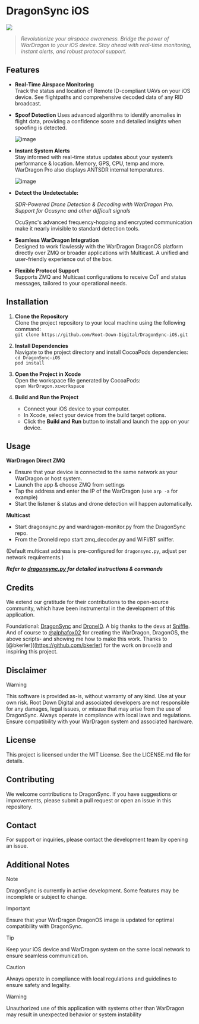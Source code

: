 # DragonSync iOS

<p align="left">
  <img src="https://github.com/user-attachments/assets/d21ab909-7dba-4b42-8996-a741248e9223">
</p>

> *Revolutionize your airspace awareness. Bridge the power of WarDragon to your iOS device. Stay ahead with real-time monitoring, instant alerts, and robust protocol support.*

## Features

- **Real-Time Airspace Monitoring**  
  Track the status and location of Remote ID-compliant UAVs on your iOS device. See flightpaths and comprehensive decoded data of any RID broadcast.

- **Spoof Detection**
  Uses advanced algorithms to identify anomalies in flight data, providing a confidence score and detailed insights when spoofing is detected.

  ![image](https://github.com/user-attachments/assets/b06547b7-4f04-4e80-a562-232b96cc8a5b)


- **Instant System Alerts**  
  Stay informed with real-time status updates about your system’s performance & location. Memory, GPS, CPU, temp and more. WarDragon Pro also displays ANTSDR internal temperatures.

  ![image](https://github.com/user-attachments/assets/daf1f020-b852-40e9-be95-dcc3d02371af)

  
- **Detect the Undetectable:**

  *SDR-Powered Drone Detection & Decoding with WarDragon Pro. Support for Ocusync and other difficult signals*

  OcuSync's advanced frequency-hopping and encrypted communication make it nearly invisible to standard detection tools.

- **Seamless WarDragon Integration**  
  Designed to work flawlessly with the WarDragon DragonOS platform directly over ZMQ or broader applications with Multicast. A unified and user-friendly experience out of the box. 

- **Flexible Protocol Support**  
  Supports ZMQ and Multicast configurations to receive CoT and status messages, tailored to your operational needs.

## Installation

1. **Clone the Repository**  
   Clone the project repository to your local machine using the following command:  
   `git clone https://github.com/Root-Down-Digital/DragonSync-iOS.git`

2. **Install Dependencies**  
   Navigate to the project directory and install CocoaPods dependencies:  
   `cd DragonSync-iOS`  
   `pod install`

3. **Open the Project in Xcode**  
   Open the workspace file generated by CocoaPods:  
   `open WarDragon.xcworkspace`

4. **Build and Run the Project**  
   - Connect your iOS device to your computer.  
   - In Xcode, select your device from the build target options.  
   - Click the **Build and Run** button to install and launch the app on your device.

## Usage
**WarDragon Direct ZMQ**
- Ensure that your device is connected to the same network as your WarDragon or host system.
- Launch the app & choose ZMQ from settings 
- Tap the address and enter the IP of the WarDragon (use `arp -a` for example)
- Start the listener & status and drone detection will happen automatically. 

**Multicast**
- Start dragonsync.py and wardragon-monitor.py from the DragonSync repo.
- From the DroneId repo start zmq_decoder.py and WiFi/BT sniffer. 

(Default multicast address is pre-configured for `dragonsync.py`, adjust per network requirements.)

  _**Refer to [dragonsync.py](https://github.com/alphafox02/DragonSync) for detailed instructions & commands**_

## Credits
We extend our gratitude for their contributions to the open-source community, which have been instrumental in the development of this application.

Foundational: [DragonSync](https://github.com/alphafox02/DragonSync) and [DroneID](https://github.com/bkerler/DroneID). A big thanks to the devs at [Sniffle](https://github.com/nccgroup/Sniffle). And of course to [@alphafox02](https://github.com/alphafox02) for creating the WarDragon, DragonOS, the above scripts- and showing me how to make this work. Thanks to [@bkerler]((https://github.com/bkerler) for the work on `DroneID` and inspiring this project. 

## Disclaimer

> [!WARNING]
> This software is provided as-is, without warranty of any kind. Use at your own risk.
Root Down Digital and associated developers are not responsible for any damages, legal issues, or misuse that may arise from the use of DragonSync. Always operate in compliance with local laws and regulations. Ensure compatibility with your WarDragon system and associated hardware.

## License

This project is licensed under the MIT License. See the LICENSE.md file for details.

## Contributing

We welcome contributions to DragonSync. If you have suggestions or improvements, please submit a pull request or open an issue in this repository.

## Contact

For support or inquiries, please contact the development team by opening an issue.

## Additional Notes

> [!NOTE]
> DragonSync is currently in active development. Some features may be incomplete or subject to change.

> [!IMPORTANT]
> Ensure that your WarDragon DragonOS image is updated for optimal compatibility with DragonSync.

> [!TIP]
> Keep your iOS device and WarDragon system on the same local network to ensure seamless communication.

> [!CAUTION]
> Always operate in compliance with local regulations and guidelines to ensure safety and legality.

> [!WARNING]
> Unauthorized use of this application with systems other than WarDragon may result in unexpected behavior or system instability
